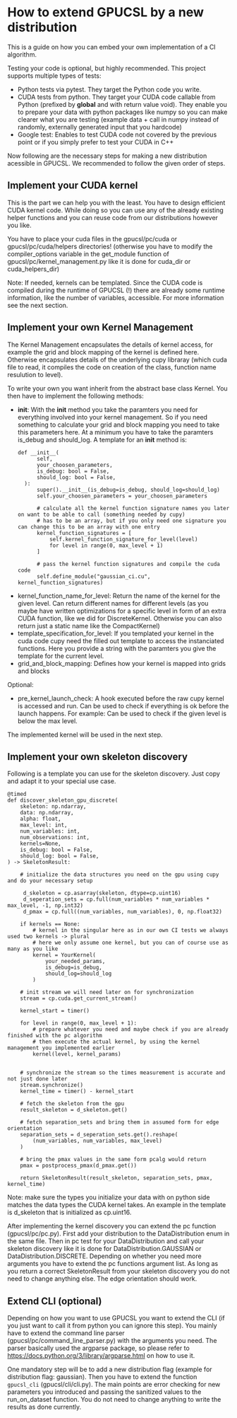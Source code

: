# How to extend GPUCSL by a new distribution

This is a guide on how you can embed your own implementation of a CI algorithm. 

Testing your code is optional, but highly recommended. This project supports multiple types of tests:
- Python tests via pytest. They target the Python code you write.
- CUDA tests from python. They target your CUDA code callable from Python (prefixed by __global__ and with return value void).
    They enable you to prepare your data with python packages like numpy so you can make clearer what you are testing (example 
    data + call in numpy instead of randomly, externally generated input that you hardcode)
- Google test: Enables to test CUDA code not covered by the previous point or if you simply prefer to test your CUDA in C++


Now following are the necessary steps for making a new distribution acessible in GPUCSL. We recommended to follow the given order of steps.


## Implement your CUDA kernel

This is the part we can help you with the least. You have to design efficient CUDA kernel code. While doing so you can use 
any of the already existing helper functions and you can reuse code from our distributions however you like.

You have to place your cuda files in the gpucsl/pc/cuda or gpucsl/pc/cuda/helpers directories! (otherwise you have to modify
the compiler_options variable in the get_module function of gpucsl/pc/kernel_management.py like it is done for cuda_dir or cuda_helpers_dir)

Note: If needed, kernels can be templated. Since the CUDA code is compiled during the runtime of GPUCSL (!) there are already some 
runtime information, like the number of variables, accessible. For more information see the next section.


## Implement your own Kernel Management

The Kernel Management encapsulates the details of kernel access, for example the grid and block mapping of the kernel is defined here.
Otherwise encapsulates details of the underlying cupy libraray (which cuda file to read, it compiles the code on creation of the class, function name resulution to level). 

To write your own you want inherit from the abstract base class Kernel. You then have to implement the following methods:

- __init__: With the __init__ method you take the paramters you need for everything involved into your kernel management. So if you need something to calculate your grid and block mapping you need to take this parameters here. At a minimum you have to take the paramters is_debug and should_log.
  A template for an __init__ method is:
  ```
  def __init__(
        self,
        your_choosen_parameters,
        is_debug: bool = False,
        should_log: bool = False,
    ):
        super().__init__(is_debug=is_debug, should_log=should_log)
        self.your_choosen_parameters = your_choosen_parameters

        # calculate all the kernel function signature names you later on want to be able to call (something needed by cupy)
        # has to be an array, but if you only need one signature you can change this to be an array with one entry
        kernel_function_signatures = [
            self.kernel_function_signature_for_level(level)
            for level in range(0, max_level + 1)
        ]

        # pass the kernel function signatures and compile the cuda code
        self.define_module("gaussian_ci.cu", kernel_function_signatures)
  ```    
- kernel_function_name_for_level: Return the name of the kernel for the given level. Can return different names for different levels (as you maybe have written 
    optimizations for a specific level in form of an extra CUDA function, like we did for DiscreteKernel. Otherwise you can also return just a static name like the CompactKernel)
- template_specification_for_level: If you templated your kernel in the cuda code cupy need the filled out template to access the instanciated functions. Here you provide a string with the paramters you give the template for the current level.
- grid_and_block_mapping: Defines how your kernel is mapped into grids and blocks

Optional:
- pre_kernel_launch_check: A hook executed before the raw cupy kernel is accessed and run. Can be used to check if everything is ok before the launch happens. 
    For example: Can be used to check if the given level is below the max level.


The implemented kernel will be used in the next step.


## Implement your own skeleton discovery

Following is a template you can use for the skeleton discovery. Just copy and adapt it to your special use case. 

```
@timed
def discover_skeleton_gpu_discrete(
    skeleton: np.ndarray,
    data: np.ndarray,
    alpha: float,
    max_level: int,
    num_variables: int,
    num_observations: int,
    kernels=None,
    is_debug: bool = False,
    should_log: bool = False,
) -> SkeletonResult:

    # initialize the data structures you need on the gpu using cupy and do your necessary setup

     d_skeleton = cp.asarray(skeleton, dtype=cp.uint16)
     d_seperation_sets = cp.full(num_variables * num_variables * max_level, -1, np.int32)
     d_pmax = cp.full((num_variables, num_variables), 0, np.float32)

    if kernels == None:
        # kernel in the singular here as in our own CI tests we always used two kernels -> plural
        # here we only assume one kernel, but you can of course use as many as you like
        kernel = YourKernel(
            your_needed_params, 
            is_debug=is_debug,
            should_log=should_log
        )

    # init stream we will need later on for synchronization
    stream = cp.cuda.get_current_stream()

    kernel_start = timer()

    for level in range(0, max_level + 1):
        # prepare whatever you need and maybe check if you are already finished with the pc algorithm
        # then execute the actual kernel, by using the kernel management you implemented earlier
        kernel(level, kernel_params) 
       

    # synchronize the stream so the times measurement is accurate and not just done later
    stream.synchronize()
    kernel_time = timer() - kernel_start

    # fetch the skeleton from the gpu
    result_skeleton = d_skeleton.get()

    # fetch separation_sets and bring them in assumed form for edge orientation
    separation_sets = d_seperation_sets.get().reshape(
        (num_variables, num_variables, max_level)
    )

    # bring the pmax values in the same form pcalg would return
    pmax = postprocess_pmax(d_pmax.get())

    return SkeletonResult(result_skeleton, separation_sets, pmax, kernel_time)
```

Note: make sure the types you initialize your data with on python side matches the data types the CUDA kernel takes. An example in the template is d_skeleton that is initialized as cp.uint16.  

After implementing the kernel discovery you can extend the pc function (gpucsl/pc/pc.py). First add your distribution to the DataDistribution enum in the same file. Then in pc test for your DataDistribution and call your skeleton discovery like it is done for DataDistribution.GAUSSIAN or DataDistribution.DISCRETE. Depending on whether you need more arguments you have to extend the pc functions argument list. 
As long as you return a correct SkeletonResult from your skeleton discovery you do not need to change anything else. The edge orientation should work.


## Extend CLI (optional) 

Depending on how you want to use GPUCSL you want to extend the CLI (if you just want to call it from python you can ignore this step).
You mainly have to extend the command line parser (gpucsl/pc/command_line_parser.py) with the arguments you need. The parser 
basically used the argparse package, so please refer to https://docs.python.org/3/library/argparse.html on how to use it.

One mandatory step will be to add a new distribution flag (example for distribution flag: gaussian). Then you have to extend the function `gpucsl_cli` 
(gpucsl/cli/cli.py). The main points are error checking for new parameters you introduced and passing the sanitized values to the run_on_dataset function. 
You do not need to change anything to write the results as done currently.

